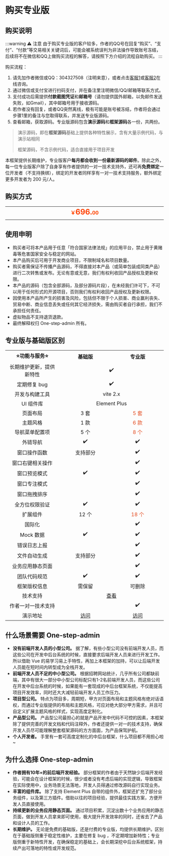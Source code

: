 # 购买专业版

## 购买说明

:::warning ⚠️ 注意
由于购买专业版的客户较多，作者的QQ号在回复“购买”、“支付”、“付款”等交易相关关键词后，可能会被系统误判为非法操作导致账号冻结，后续将不在微信和QQ上做购买流程的解答，请按照下方介绍的流程自助购买。
:::

购买流程：

1. 请先加作者微信或QQ：304327508（注明来意），或者点击[客服1](https://wpa.qq.com/msgrd?v=3&uin=304327508&site=qq&menu=yes)或[客服2](https://wpa.qq.com/msgrd?v=3&uin=61830631&site=qq&menu=yes)在线咨询。
2. 通过微信或支付宝进行扫码支付，并在备注里注明微信/QQ/邮箱等联系方式。
3. 支付成功后需提供**付款截图凭证**和**邮箱号**（请勿提供国外邮箱，以免邮件发送失败，如Gmail），其中邮箱号用于接收源码。
4. 若作者没有回复，或者QQ突然离线，极有可能是账号被冻结，作者将会通过步骤1里的备注与您取得联系，并发送专业版源码。
5. 查看邮箱，获取源码。专业版源码包含**演示源码**和**框架源码**各一份，共两份。

> 演示源码，即在**框架源码**基础上提供各种特性展示，含有大量示例代码，与演示站相同
> 
> 框架源码，不含示例代码，适合直接用于项目开发

本框架提供长期维护，专业版客户**每月都会收到一份最新源码的邮件**。除此之外，每一位专业版客户除了自身享有作者提供的一对一技术支持外，还可再**免费绑定**一位开发者（不支持换绑），绑定的开发者同样享有一对一技术支持服务，额外绑定更多开发者为 200 元/人。

## 购买方式

<table style="display: table; margin: 1rem auto;">
	<tr>
		<td colspan="2" align="center"><b style="color: #ff4400;">￥<span style="font-size: 24px;">696.</span>00</b></td>
	</tr>
	<tr>
		<td align="center">
			<img :src="$withBase('/qrcode-wechat.png')" width="200" />
		</td>
		<td align="center">
			<img :src="$withBase('/qrcode-alipay.png')" width="200" />
		</td>
	</tr>
</table>

## 使用申明

- 购买者可将本产品用于任意「符合国家法律法规」的应用平台，禁止用于黄赌毒等危害国家安全与稳定的网站。
- 本产品购买后可用于开发商业项目，不限制域名和项目数量。
- 购买者需保证不传播产品源码，不得直接对本产品（或简单包装成同类产品）进行二次转售或发布。无论有意或无意，我们有权利收回产品授权及更新权限。
- 本产品的源码（包含全部源码，及部分源码片段），在未经我们许可下，不可以用于任何形式的开源项目，否则我们有权利收回产品授权及更新权限。
- 因使用本产品所产生的损害及风险，包括但不限于个人损害、商业赢利丧失、贸易中断、商业信息丢失或任何其它经济损失，需由购买者自行承担，我们不承担任何责任。
- 虚拟物品不支持退货退款。
- 最终解释权归 One-step-admin 所有。

## 专业版与基础版区别

<table style="display: table; margin: 1rem auto;">
	<tr>
		<th width="200" align="center">⭐功能与服务⭐</th>
		<th width="200" align="center">基础版</th>
		<th width="200" align="center">专业版</th>
	</tr>
	<tr>
		<td align="center">长期维护更新，提供新特性</td>
		<td colspan="2" align="center">✔️</td>
	</tr>
	<tr>
		<td align="center">定期修复 bug</td>
		<td colspan="2" align="center">✔️</td>
	</tr>
	<tr>
		<td align="center">开发与构建工具</td>
		<td colspan="2" align="center">vite 2.x</td>
	</tr>
	<tr>
		<td align="center">UI 组件库</td>
		<td colspan="2" align="center">Element Plus</td>
	</tr>
	<tr>
		<td align="center">页面布局</td>
		<td align="center">3 套</td>
		<td align="center" style="color: #e34d22;">5 套</td>
	</tr>
	<tr>
		<td align="center">主题风格</td>
		<td align="center">1 款</td>
		<td align="center" style="color: #e34d22;">6 款</td>
	</tr>
	<tr>
		<td align="center">导航菜单配置项</td>
		<td align="center">5 个</td>
		<td align="center" style="color: #e34d22;">8 个</td>
	</tr>
	<tr>
		<td align="center">外链导航</td>
		<td align="center">✔️</td>
		<td align="center">✔️</td>
	</tr>
	<tr>
		<td align="center">窗口操作函数</td>
		<td align="center">支持部分</td>
		<td align="center">✔️</td>
	</tr>
	<tr>
		<td align="center">窗口右键相关操作</td>
		<td align="center"></td>
		<td align="center">✔️</td>
	</tr>
	<tr>
		<td align="center">窗口预览模式</td>
		<td align="center">✔️</td>
		<td align="center">✔️</td>
	</tr>
	<tr>
		<td align="center">窗口专注模式</td>
		<td align="center"></td>
		<td align="center">✔️</td>
	</tr>
	<tr>
		<td align="center">窗口拖拽排序</td>
		<td align="center"></td>
		<td align="center">✔️</td>
	</tr>
	<tr>
		<td align="center">全方位权限验证</td>
		<td align="center">✔️</td>
		<td align="center">✔️</td>
	</tr>
	<tr>
		<td align="center">扩展组件</td>
		<td align="center">12 个</td>
		<td align="center" style="color: #e34d22;">18 个</td>
	</tr>
	<tr>
		<td align="center">国际化</td>
		<td align="center"></td>
		<td align="center">✔️</td>
	</tr>
	<tr>
		<td align="center">Mock 数据</td>
		<td align="center">✔️</td>
		<td align="center">✔️</td>
	</tr>
	<tr>
		<td align="center">错误日志上报</td>
		<td align="center"></td>
		<td align="center">✔️</td>
	</tr>
	<tr>
		<td align="center">文件自动生成</td>
		<td align="center">支持部分</td>
		<td align="center">✔️</td>
	</tr>
	<tr>
		<td align="center">业务应用静态页面</td>
		<td align="center"></td>
		<td align="center">✔️</td>
	</tr>
	<tr>
		<td align="center">团队代码规范</td>
		<td align="center">✔️</td>
		<td align="center">✔️</td>
	</tr>
	<tr>
		<td align="center">框架版权信息</td>
		<td align="center">需保留</td>
		<td align="center">可删除</td>
	</tr>
	<tr>
		<td align="center">技术支持</td>
		<td colspan="4" align="center">
			<a href="support">查看</a>
		</td>
	</tr>
	<tr>
		<td align="center">作者一对一技术支持</td>
		<td align="center"></td>
		<td align="center">✔️</td>
	</tr>
	<tr>
		<td align="center">演示地址</td>
		<td align="center">
			<a href="basic" target="_blank">访问</a>
		</td>
		<td align="center">
			<a href="pro" target="_blank">访问</a>
		</td>
	</tr>
</table>

## 什么场景需要 One-step-admin

- **没有前端开发人员的小型公司。** 据了解，有些小型公司没有前端开发人员，而这些公司在开发中后台系统的时候，直接要求后端开发人员来进行开发工作。所以借助 Vue 的易学习易上手特性，再加上本框架的加持，可以让后端开发人员能在短时间内转型成为全栈开发。
- **前端开发人员不足的中小型公司。** 根据招聘网站统计，几乎所有公司都缺前端，其中有很大一部分中小型公司标配只有1-2名前端开发人员，而这些公司在开发中后台系统的时候，如果能有一套现成的中后台框架系统，不仅能提高项目开发效率，同时还大大减轻前端开发人员工作压力。
- **项目型公司。** 特点为项目多，周期短，甲方对页面布局和主题风格有绝对话语权，而通过专业版提供的布局和主题风格，可应对绝大部分甲方需求，并且可自定义扩展主题风格的样式，实现高度定制化。
- **产品型公司。** 产品型公司最担心的就是产品开发中代码不可控的因素，本框架除了提供完善的开发文档和代码注释外，作者还提供一对一的技术支持，确保开发人员尽可能理解整套框架源码的方方面面，为产品保驾护航。
- **个人开发者。** 手里有一套可高度定制化的中后台框架，什么项目都不用担心啦~

## 为什么选择 One-step-admin

- **作者拥有10年+的前后端开发经验。** 部分框架的作者由于天然缺少后端开发经验，可能会在设计框架的时候，很少或者没有考虑后端的实现逻辑，导致框架在实际使用中，业务场景无法落地，开发人员得通过修改源码自行实现业务。
- **丰富的组件库。** 除了支持 Element Plus 自带的组件外，框架还扩充了部分业务组件，以及第三方插件。借助以往的项目经验，提供最佳实践方案，方便开发人员直接使用。
- **持续更新的业务应用静态页面。** 通过项目积累，沉淀出数十个业务应用的静态页面，做到开发人员拿来即可使用，极大提升开发效率的同时，还省去了产品和设计人员的工作。
- **长期维护。** 无论是免费的基础版，还是付费的专业版，均提供长期维护。区别在于基础版侧重于稳定性维护，主要在修复 bug ，不定期增加新特性；专业版侧重于新特性开发，在确保稳定的基础上，会长期深挖中后台系统框架，持续产出可落地的特性或开发规范。